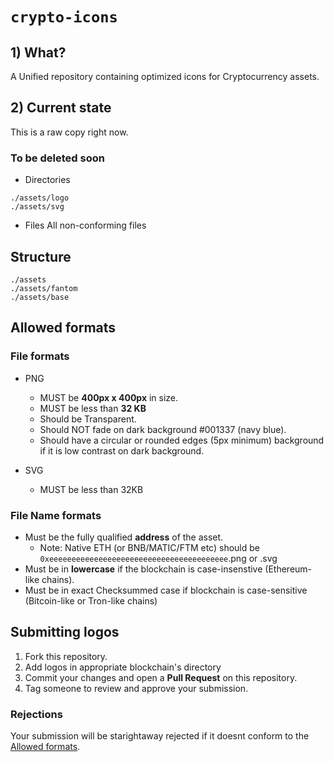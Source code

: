# `crypto-icons`

## 1) What?

A Unified repository containing optimized icons for Cryptocurrency assets.

## 2) Current state
This is a raw copy right now.

### To be deleted soon

- Directories
```
./assets/logo
./assets/svg
```
- Files
All non-conforming files

## Structure


```
./assets
./assets/fantom
./assets/base
```

## Allowed formats

### File formats
- PNG
  - MUST be **400px x 400px** in size.
  - MUST be less than **32 KB**
  - Should be Transparent.
  - Should NOT fade on dark background #001337 (navy blue).
  - Should have a circular or rounded edges (5px minimum) background if it is low contrast on dark background.

- SVG
  - MUST be less than 32KB
  
### File Name formats
- Must be the fully qualified **address** of the asset.
  - Note: Native ETH (or BNB/MATIC/FTM etc) should be `0xeeeeeeeeeeeeeeeeeeeeeeeeeeeeeeeeeeeeeeee`.png or .svg
- Must be in **lowercase** if the blockchain is case-insenstive (Ethereum-like chains).
- Must be in exact Checksummed case if blockchain is case-sensitive (Bitcoin-like or Tron-like chains)

## Submitting logos
1. Fork this repository.
2. Add logos in appropriate blockchain's directory
3. Commit your changes and open a **Pull Request** on this repository.
4. Tag someone to review and approve your submission.

### Rejections
Your submission will be starightaway rejected if it doesnt conform to the [Allowed formats](#Allowed-formats).